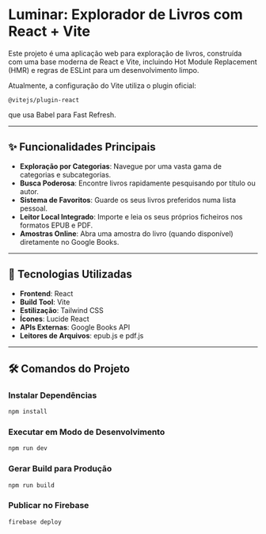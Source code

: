 # Luminar: Explorador de Livros com React + Vite

Este projeto é uma aplicação web para exploração de livros, construída com uma base moderna de React e Vite, incluindo Hot Module Replacement (HMR) e regras de ESLint para um desenvolvimento limpo.

Atualmente, a configuração do Vite utiliza o plugin oficial:

```
@vitejs/plugin-react
```

que usa Babel para Fast Refresh.

---

## ✨ Funcionalidades Principais

- **Exploração por Categorias**: Navegue por uma vasta gama de categorias e subcategorias.
- **Busca Poderosa**: Encontre livros rapidamente pesquisando por título ou autor.
- **Sistema de Favoritos**: Guarde os seus livros preferidos numa lista pessoal.
- **Leitor Local Integrado**: Importe e leia os seus próprios ficheiros nos formatos EPUB e PDF.
- **Amostras Online**: Abra uma amostra do livro (quando disponível) diretamente no Google Books.

---

## 🚀 Tecnologias Utilizadas

- **Frontend**: React  
- **Build Tool**: Vite  
- **Estilização**: Tailwind CSS  
- **Ícones**: Lucide React  
- **APIs Externas**: Google Books API  
- **Leitores de Arquivos**: epub.js e pdf.js

---

## 🛠️ Comandos do Projeto

### Instalar Dependências

```bash
npm install
```

### Executar em Modo de Desenvolvimento

```bash
npm run dev
```

### Gerar Build para Produção

```bash
npm run build
```

### Publicar no Firebase

```bash
firebase deploy
```
